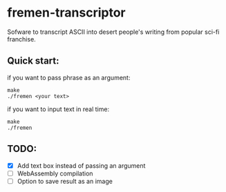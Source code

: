 # fremen-transcriptor

Sofware to transcript ASCII into desert people's writing from popular sci-fi franchise.

## Quick start:

if you want to pass phrase as an argument:

```console
make
./fremen <your text>
```
if you want to input text in real time:

```console
make
./fremen
```

## TODO:
- [X] Add text box instead of passing an argument
- [ ] WebAssembly compilation 
- [ ] Option to save result as an image
